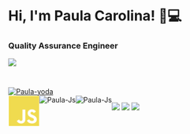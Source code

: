 # Hi, I'm Paula Carolina!  🖖💻 
### Quality Assurance Engineer

</div>
 <div>
  <a href="https://github.com/paulahp">
  <img height="180em" src="https://github-readme-stats.vercel.app/api?username=paulahp&show_icons=true&theme=dracula&include_all_commits=true&count_private=true"/>
   
   </div> 
 
 
 #
 <div> 
   <a href="https://www.linkedin.com/in/paula-carolina-santos/detail/overlay-view/urn:li:fsd_profileTreasuryMedia:(ACoAABagBKkB4Cp4DIzvRSqowuIKvoH5DcjObSk,1635465604937)/">
     <img height="163em"  alt="Paula-yoda" src="https://media.giphy.com/media/l0K4n42JVSqqUvAQg/giphy.gif">
   
<div> 
 <img align="left" height="63em" alt="Paula-Js"  src="https://raw.githubusercontent.com/devicons/devicon/master/icons/javascript/javascript-plain.svg">
 <img align="left" alt="Paula-Js" src=https://img.shields.io/badge/Node.js-43853D?style=for-the-badge&logo=node.js&logoColor=white>
  <img align="left" alt="Paula-Js" src=https://img.shields.io/badge/Java-ED8B00?style=for-the-badge&logo=java&logoColor=white>
    </div>
    <div>

   <a href="https://www.linkedin.com/in/paula-carolina-santos/"  target="_blank"><img  src="https://img.shields.io/badge/-LinkedIn-%230077B5?style=for-the-badge&logo=linkedin&logoColor=white" target="_blank"></a>
 <a href="https://www.instagram.com/paularathlef/" target="_blank"><img  src="https://img.shields.io/badge/-Instagram-%23E4405F?style=for-the-badge&logo=instagram&logoColor=white" target="_blank"></a>
      <a href = "mailto:paulac.santos@live.com"><img src="https://img.shields.io/badge/Microsoft_Outlook-0078D4?style=for-the-badge&logo=microsoft-outlook&logoColor=white" target="_blank"></a>
</div>
</div> 
 
